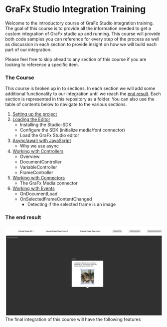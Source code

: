 # GraFx Studio Integration Training

Welcome to the introductory course of GraFx Studio integration training. The goal of this course is to provide all the information needed to get a custom integration of GraFx studio up and running. This course will provide both code samples you can reference for every step of the process as well as discussion in each section to provide insight on how we will build each part of our integration.

Please feel free to skip ahead to any section of this course if you are looking to reference a specific item.


### The Course
This course is broken up in to sections. In each section we will add some additional functionality to our integration until we reach the [end result](#the-end-result). Each section is represented in this repository as a folder. You can also use the table of contents below to navigate to the various sections.

1. [Setting up the project](./1-Setting-Up-Project/README.md)
1. [Loading the Editor](./2-Loading-The-Editor/README.md)
	- Installing the Studio-SDK
	- Configure the SDK (initialize media/font connector)
	- Load the GraFx Studio editor
1. [Async/await with JavaScript](./3-Async-Javascript/README.md)
	- Why we use async
1. [Working with Controllers](./4-Working-with-Controllers/README.md)
	- Overview
	- DocumentController
	- VariableController
	- FrameController
1. [Working with Connectors](./5-Working-with-Connectors/README.md)
	- The GraFx Media connector
1. [Working with Events](./6-Working-with-Events/README.md)
	- OnDocumentLoad
	- OnSelectedFrameContentChanged
		- Detecting if the selected frame is an image

### The end result
![A picture of the final integration](./assets/final-integration.png)
The final integration of this course will have the following features